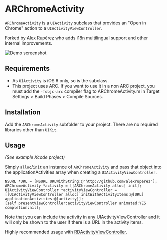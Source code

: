 # ARChromeActivity

`ARChromeActivity` is a `UIActivity` subclass that provides an "Open in Chrome" action to a `UIActivityViewController`.

Forked by Alex Rupérez who adds i18n multilingual support and other internal improvements. 

![Demo screenshot](https://raw.github.com/alexruperez/ARChromeActivity/master/screenshot.png)

## Requirements
- As `UIActivity` is iOS 6 only, so is the subclass.
- This project uses ARC. If you want to use it in a non ARC project, you must add the `-fobjc-arc` compiler flag to ARChromeActivity.m in Target Settings > Build Phases > Compile Sources.

## Installation
Add the `ARChromeActivity` subfolder to your project. There are no required libraries other than `UIKit`.

## Usage
_(See example Xcode project)_

Simply `alloc`/`init` an instance of `ARChromeActivity` and pass that object into the applicationActivities array when creating a `UIActivityViewController`.

    NSURL *URL = [NSURL URLWithString:@"http://github.com/alexruperez"];
    ARChromeActivity *activity = [[ARChromeActivity alloc] init];
    UIActivityViewController *activityViewController = [[UIActivityViewController alloc] initWithActivityItems:@[URL] applicationActivities:@[activity]];
    [self presentViewController:activityViewController animated:YES completion:nil];

Note that you can include the activity in any UIActivityViewController and it will only be shown to the user if there is a URL in the activity items.

Highly recommended usage with [RDActivityViewController](https://github.com/rdougan/RDActivityViewController).
